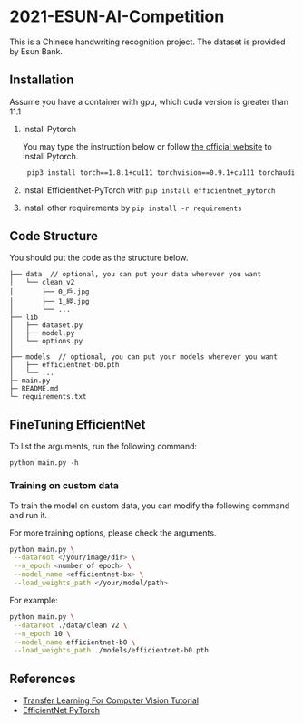 # 2021-ESUN-AI-Competition

This is a Chinese handwriting recognition project. The dataset is provided by Esun Bank.

## Installation

Assume you have a container with gpu, which cuda version is greater than 11.1

1. Install Pytorch
   
    You may type the instruction below or follow [the official website](https://pytorch.org/get-started/locally/) to install Pytorch.
    
   ```bash
    pip3 install torch==1.8.1+cu111 torchvision==0.9.1+cu111 torchaudio==0.8.1 -f https://download.pytorch.org/whl/torch_stable.html
    ```
   
2. Install EfficientNet-PyTorch with `pip install efficientnet_pytorch`

3. Install other requirements by `pip install -r requirements`

## Code Structure

You should put the code as the structure below.

```
├── data  // optional, you can put your data wherever you want
│   └── clean v2
│       ├── 0_戶.jpg
│       ├── 1_經.jpg
│       └── ...
├── lib
│   ├── dataset.py
│   ├── model.py
│   └── options.py
│
├── models  // optional, you can put your models wherever you want
│   ├── efficientnet-b0.pth
│   └── ...
├─ main.py
├─ README.md
└─ requirements.txt
```

## FineTuning EfficientNet

To list the arguments, run the following command:
```
python main.py -h
```

### Training on custom data

To train the model on custom data, you can modify the following command and run it.

For more training options, please check the arguments.

```bash
python main.py \
 --dataroot </your/image/dir> \
 --n_epoch <number of epoch> \
 --model_name <efficientnet-bx> \
 --load_weights_path </your/model/path>        
```

For example:

```bash
python main.py \
 --dataroot ./data/clean v2 \
 --n_epoch 10 \
 --model_name efficientnet-b0 \
 --load_weights_path ./models/efficientnet-b0.pth        
```

## References

- [Transfer Learning For Computer Vision Tutorial](https://pytorch.org/tutorials/beginner/transfer_learning_tutorial.html)
- [EfficientNet PyTorch](https://github.com/lukemelas/EfficientNet-PyTorch)
